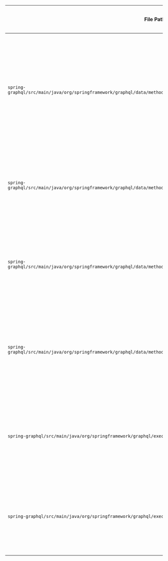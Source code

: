 | **File Path**                                                                                       | **Line Number (Approx.)** | **Function/Class Definition**                          | **What It Calls & Description**                                                                                                                    | **Importance to Resolver Mapping Process**                                                                                       |
|-----------------------------------------------------------------------------------------------------|---------------------------|-------------------------------------------------------|---------------------------------------------------------------------------------------------------------------------------------------------------|-------------------------------------------------------------------------------------------------------------------------------|
| `spring-graphql/src/main/java/org/springframework/graphql/data/method/annotation/support/AnnotatedControllerConfigurer.java` | ~50                      | `public class AnnotatedControllerConfigurer implements RuntimeWiringConfigurer, ApplicationContextAware, InitializingBean` | - **Calls**: `registerController()` (~L150) scans for `@Controller` beans and registers methods with `@QueryMapping`, `@SchemaMapping`.<br>- **Description**: Processes annotated methods, creates `DataFetcher`s (e.g., `SchemaMappingDataFetcher`), and adds them to `RuntimeWiring.Builder`. | - Central hub for mapping annotated resolvers to schema fields.<br>- Converts your Java methods into `graphql-java`’s execution model, enabling AST-driven invocation. |
| `spring-graphql/src/main/java/org/springframework/graphql/data/method/annotation/support/AnnotatedControllerConfigurer.java` | ~200                     | `protected void registerController(Object controller, RuntimeWiring.Builder runtimeWiring)` | - **Calls**: `HandlerMethodResolver` (~L250) to find annotated methods; `addMapping()` to wire them into `RuntimeWiring`.<br>- **Description**: Iterates over methods in a controller, identifies annotations, and maps them to schema fields (e.g., `Query.bookById`). | - Links specific methods (e.g., `bookById()`) to GraphQL types/fields, ensuring the AST can trigger the right resolver.          |
| `spring-graphql/src/main/java/org/springframework/graphql/data/method/annotation/support/SchemaMappingDataFetcher.java` | ~40                      | `public class SchemaMappingDataFetcher implements DataFetcher<Object>` | - **Calls**: `invokeHandlerMethod()` (~L80) via `HandlerMethod` to execute the controller method.<br>- **Description**: Wraps the annotated method, extracts arguments from `DataFetchingEnvironment` (AST-derived), and invokes it. | - Executes the resolver when the AST hits a mapped field.<br>- Bridges `graphql-java`’s `DataFetcher` to Spring’s controller logic. |
| `spring-graphql/src/main/java/org/springframework/graphql/data/method/annotation/support/SchemaMappingDataFetcher.java` | ~80                      | `public Object get(DataFetchingEnvironment env)` | - **Calls**: `HandlerMethod.invoke()` (~L90) with resolved arguments.<br>- **Description**: Uses reflection to call the method (e.g., `bookById(id)`), passing AST-provided args and parent object. | - Directly responsible for running your code during query execution.<br>- Ensures field-specific data is fetched as per the AST.    |
| `spring-graphql/src/main/java/org/springframework/graphql/execution/GraphQlSourceBuilder.java` | ~40                      | `public class GraphQlSourceBuilder implements GraphQlSource.Builder` | - **Calls**: `SchemaGenerator.makeExecutableSchema()` (~L100) from `graphql-java`.<br>- **Description**: Combines schema resources (`.graphqls`) and `RuntimeWiring` (from `AnnotatedControllerConfigurer`) into a `GraphQLSchema`. | - Finalizes the schema with resolver mappings.<br>- Provides the executable structure that the AST traverses during execution.   |
| `spring-graphql/src/main/java/org/springframework/graphql/execution/GraphQlSourceBuilder.java` | ~90                      | `public GraphQLSchema schema()` | - **Calls**: `configureRuntimeWiring()` (~L95) to apply `RuntimeWiringConfigurer`s like `AnnotatedControllerConfigurer`.<br>- **Description**: Builds the schema with all resolvers wired in. | - Ensures all mapped resolvers are part of the schema.<br>- Critical for tying the AST traversal to the resolver execution flow. |
